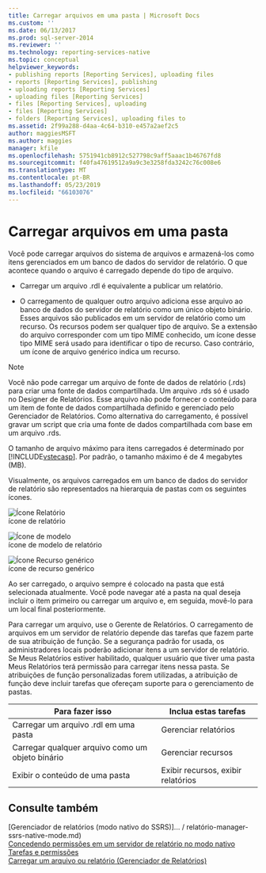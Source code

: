 ```yaml
---
title: Carregar arquivos em uma pasta | Microsoft Docs
ms.custom: ''
ms.date: 06/13/2017
ms.prod: sql-server-2014
ms.reviewer: ''
ms.technology: reporting-services-native
ms.topic: conceptual
helpviewer_keywords:
- publishing reports [Reporting Services], uploading files
- reports [Reporting Services], publishing
- uploading reports [Reporting Services]
- uploading files [Reporting Services]
- files [Reporting Services], uploading
- files [Reporting Services]
- folders [Reporting Services], uploading files to
ms.assetid: 2f99a288-d4aa-4c64-b310-e457a2aef2c5
author: maggiesMSFT
ms.author: maggies
manager: kfile
ms.openlocfilehash: 5751941cb8912c527798c9aff5aaac1b46767fd8
ms.sourcegitcommit: f40fa47619512a9a9c3e3258fda3242c76c008e6
ms.translationtype: MT
ms.contentlocale: pt-BR
ms.lasthandoff: 05/23/2019
ms.locfileid: "66103076"
---
```

# <a name="upload-files-to-a-folder"></a>Carregar arquivos em uma pasta
  Você pode carregar arquivos do sistema de arquivos e armazená-los como itens gerenciados em um banco de dados do servidor de relatório. O que acontece quando o arquivo é carregado depende do tipo de arquivo.  
  
-   Carregar um arquivo .rdl é equivalente a publicar um relatório.  
  
-   O carregamento de qualquer outro arquivo adiciona esse arquivo ao banco de dados do servidor de relatório como um único objeto binário. Esses arquivos são publicados em um servidor de relatório como um recurso. Os recursos podem ser qualquer tipo de arquivo. Se a extensão do arquivo corresponder com um tipo MIME conhecido, um ícone desse tipo MIME será usado para identificar o tipo de recurso. Caso contrário, um ícone de arquivo genérico indica um recurso.  
  
> [!NOTE]  
>  Você não pode carregar um arquivo de fonte de dados de relatório (.rds) para criar uma fonte de dados compartilhada. Um arquivo .rds só é usado no Designer de Relatórios. Esse arquivo não pode fornecer o conteúdo para um item de fonte de dados compartilhada definido e gerenciado pelo Gerenciador de Relatórios. Como alternativa do carregamento, é possível gravar um script que cria uma fonte de dados compartilhada com base em um arquivo .rds.  
  
 O tamanho de arquivo máximo para itens carregados é determinado por [!INCLUDE[vstecasp](../../includes/vstecasp-md.md)]. Por padrão, o tamanho máximo é de 4 megabytes (MB).  
  
 Visualmente, os arquivos carregados em um banco de dados do servidor de relatório são representados na hierarquia de pastas com os seguintes ícones.  
  
 ![Ícone Relatório](../media/hlp-16doc.gif "Ícone Relatório")  
ícone de relatório  
  
 ![Ícone de modelo](../media/model-icon.gif "Ícone de modelo")  
ícone de modelo de relatório  
  
 ![Ícone Recurso genérico](../media/hlp-16file.gif "Ícone Recurso genérico")  
ícone de recurso genérico  
  
 Ao ser carregado, o arquivo sempre é colocado na pasta que está selecionada atualmente. Você pode navegar até a pasta na qual deseja incluir o item primeiro ou carregar um arquivo e, em seguida, movê-lo para um local final posteriormente.  
  
 Para carregar um arquivo, use o Gerente de Relatórios. O carregamento de arquivos em um servidor de relatório depende das tarefas que fazem parte de sua atribuição de função. Se a segurança padrão for usada, os administradores locais poderão adicionar itens a um servidor de relatório. Se Meus Relatórios estiver habilitado, qualquer usuário que tiver uma pasta Meus Relatórios terá permissão para carregar itens nessa pasta. Se atribuições de função personalizadas forem utilizadas, a atribuição de função deve incluir tarefas que ofereçam suporte para o gerenciamento de pastas.  
  
|Para fazer isso|Inclua estas tarefas|  
|----------------|-------------------------|  
|Carregar um arquivo .rdl em uma pasta|Gerenciar relatórios|  
|Carregar qualquer arquivo como um objeto binário|Gerenciar recursos|  
|Exibir o conteúdo de uma pasta|Exibir recursos, exibir relatórios|  
  
## <a name="see-also"></a>Consulte também  
 [Gerenciador de relatórios &#40;modo nativo do SSRS&#41;]... / relatório-manager-ssrs-native-mode.md)   
 [Concedendo permissões em um servidor de relatório no modo nativo](../security/granting-permissions-on-a-native-mode-report-server.md)   
 [Tarefas e permissões](../security/tasks-and-permissions.md)   
 [Carregar um arquivo ou relatório &#40;Gerenciador de Relatórios&#41;](../reports/upload-a-file-or-report-report-manager.md)  
  
  
